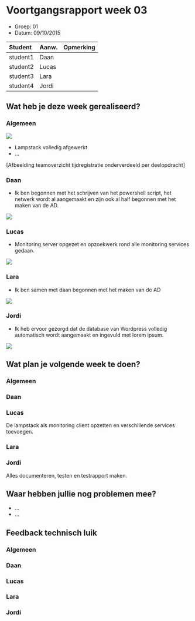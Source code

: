 # Voortgangsrapport week 03

* Groep: 01
* Datum: 09/10/2015

| Student  | Aanw. | Opmerking |
| :---     | :---  | :---      |
| student1 | Daan  |           |
| student2 | Lucas |           |
| student3 | Lara  |           |
| student4 | Jordi |           |

## Wat heb je deze week gerealiseerd?

### Algemeen

![](http://i.imgur.com/4pMskNN.png)


* Lampstack volledig afgewerkt
* ...

[Afbeelding teamoverzicht tijdregistratie onderverdeeld per deelopdracht]

### Daan

* Ik ben begonnen met het schrijven van het powershell script, het netwerk wordt al aangemaakt en zijn ook al half begonnen met het maken van de AD.

![](https://github.com/HoGentTIN/ops3-g01/blob/master/weekrapport/img/Week3_Daan_toggle.PNG)


### Lucas

* Monitoring server opgezet en opzoekwerk rond alle monitoring services gedaan.

![](https://github.com/HoGentTIN/ops3-g01/blob/master/weekrapport/img/Week3_Lucas_Toggl.PNG)

### Lara

* Ik ben samen met daan begonnen met het maken van de AD


![](https://github.com/HoGentTIN/ops3-g01/blob/master/weekrapport/img/laraweek3.png?raw=true)



### Jordi

* Ik heb ervoor gezorgd dat de database van Wordpress volledig automatisch wordt aangemaakt en ingevuld met lorem ipsum.

![](http://i.imgur.com/cT0Ltgk.png)

## Wat plan je volgende week te doen?

### Algemeen
### Daan
### Lucas
De lampstack als monitoring client opzetten en verschillende services toevoegen.
### Lara
### Jordi
Alles documenteren, testen en testrapport maken.

## Waar hebben jullie nog problemen mee?

* ...
* ...

## Feedback technisch luik

### Algemeen
### Daan
### Lucas
### Lara
### Jordi


